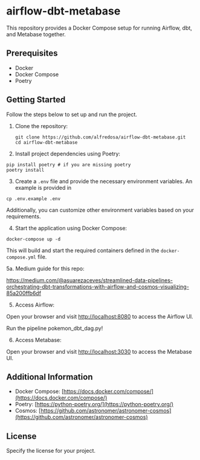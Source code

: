 # airflow-dbt-metabase

This repository provides a Docker Compose setup for running Airflow, dbt, and Metabase together.

## Prerequisites

- Docker
- Docker Compose
- Poetry

## Getting Started

Follow the steps below to set up and run the project.

1. Clone the repository:

   ```shell
   git clone https://github.com/alfredosa/airflow-dbt-metabase.git
   cd airflow-dbt-metabase
   ```

2. Install project dependencies using Poetry:

  ```shell
  pip install poetry # if you are missing poetry
  poetry install
  ```

3. Create a `.env` file and provide the necessary environment variables. An example is provided in

  ```shell
  cp .env.example .env
  ```

Additionally, you can customize other environment variables based on your requirements.

4. Start the application using Docker Compose:

  ```shell
  docker-compose up -d
  ```
This will build and start the required containers defined in the `docker-compose.yml` file.

5a. Medium guide for this repo:

https://medium.com/@asuarezaceves/streamlined-data-pipelines-orchestrating-dbt-transformations-with-airflow-and-cosmos-visualizing-85a200ffb6df

5. Access Airflow:

Open your browser and visit [http://localhost:8080](http://localhost:8080) to access the Airflow UI.

Run the pipeline pokemon_dbt_dag.py!

6. Access Metabase:

Open your browser and visit [http://localhost:3030](http://localhost:3000) to access the Metabase UI.



## Additional Information

- Docker Compose: [https://docs.docker.com/compose/](https://docs.docker.com/compose/)
- Poetry: [https://python-poetry.org/](https://python-poetry.org/)
- Cosmos: [https://github.com/astronomer/astronomer-cosmos](https://github.com/astronomer/astronomer-cosmos)
## License

Specify the license for your project.
